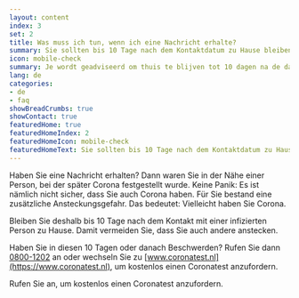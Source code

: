 ```yaml
---
layout: content
index: 3
set: 2
title: Was muss ich tun, wenn ich eine Nachricht erhalte?
summary: Sie sollten bis 10 Tage nach dem Kontaktdatum zu Hause bleiben. Haben Sie Beschwerden? Dann lassen Sie sich testen.
icon: mobile-check
summary: Je wordt geadviseerd om thuis te blijven tot 10 dagen na de datum van het contact. Heb je klachten? Laat je dan testen.  
lang: de
categories:
- de
- faq
showBreadCrumbs: true
showContact: true
featuredHome: true
featuredHomeIndex: 2
featuredHomeIcon: mobile-check
featuredHomeText: Sie sollten bis 10 Tage nach dem Kontaktdatum zu Hause bleiben. Haben Sie Beschwerden? Dann lassen Sie sich testen.
---
```


Haben Sie eine Nachricht erhalten? Dann waren Sie in der Nähe einer Person, bei der später Corona festgestellt wurde. Keine Panik: Es ist nämlich nicht sicher, dass Sie auch Corona haben. Für Sie bestand eine zusätzliche Ansteckungsgefahr. Das bedeutet: Vielleicht haben Sie Corona. 

Bleiben Sie deshalb bis 10 Tage nach dem Kontakt mit einer infizierten Person zu Hause. Damit vermeiden Sie, dass Sie auch andere anstecken.
 
Haben Sie in diesen 10 Tagen oder danach Beschwerden? Rufen Sie dann [0800-1202](tel:+318001202) an oder wechseln Sie zu [www.coronatest.nl](https://www.coronatest.nl), um kostenlos einen Coronatest anzufordern.

Rufen Sie  an, um kostenlos einen Coronatest anzufordern.

